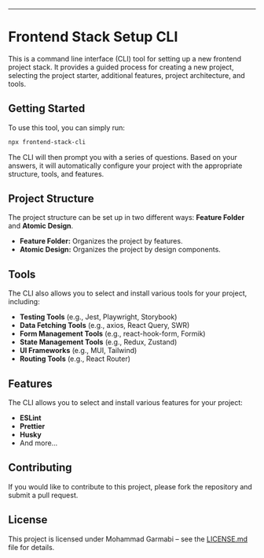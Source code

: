 ---

# Frontend Stack Setup CLI

This is a command line interface (CLI) tool for setting up a new frontend project stack. It provides a guided process for creating a new project, selecting the project starter, additional features, project architecture, and tools.

## Getting Started

To use this tool, you can simply run:

```bash
npx frontend-stack-cli
```

The CLI will then prompt you with a series of questions. Based on your answers, it will automatically configure your project with the appropriate structure, tools, and features.

## Project Structure

The project structure can be set up in two different ways: **Feature Folder** and **Atomic Design**.
- **Feature Folder:** Organizes the project by features.
- **Atomic Design:** Organizes the project by design components.

## Tools

The CLI also allows you to select and install various tools for your project, including:
- **Testing Tools** (e.g., Jest, Playwright, Storybook)
- **Data Fetching Tools** (e.g., axios, React Query, SWR)
- **Form Management Tools** (e.g., react-hook-form, Formik)
- **State Management Tools** (e.g., Redux, Zustand)
- **UI Frameworks** (e.g., MUI, Tailwind)
- **Routing Tools** (e.g., React Router)

## Features

The CLI allows you to select and install various features for your project:
- **ESLint**
- **Prettier**
- **Husky**
- And more…

## Contributing

If you would like to contribute to this project, please fork the repository and submit a pull request.

## License

This project is licensed under Mohammad Garmabi – see the [LICENSE.md](LICENSE.md) file for details.
